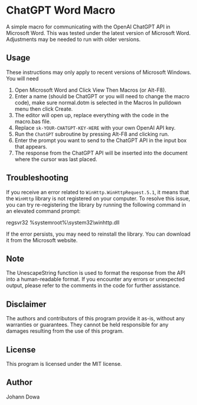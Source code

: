 # ChatGPT Word Macro

A simple macro for communicating with the OpenAI ChatGPT API in Microsoft Word.  This was tested under the latest version of Microsoft Word.  Adjustments may be needed to run with older versions.

## Usage

These instructions may only apply to recent versions of Microsoft Windows.  You will need 

1. Open Microsoft Word and Click View Then Macros (or Alt-F8).
2. Enter a name (should be ChatGPT or you will need to change the macro code), make sure normal.dotm is selected in the Macros In pulldown menu then click Create.
3. The editor will open up, replace everything with the code in the macro.bas file.
4. Replace `sk-YOUR-CHATGPT-KEY-HERE` with your own OpenAI API key.
5. Run the `ChatGPT` subroutine by pressing Alt-F8 and clicking run.
6. Enter the prompt you want to send to the ChatGPT API in the input box that appears.
7. The response from the ChatGPT API will be inserted into the document where the cursor was last placed.

## Troubleshooting

If you receive an error related to `WinHttp.WinHttpRequest.5.1`, it means that the `WinHttp` library is not registered on your computer. To resolve this issue, you can try re-registering the library by running the following command in an elevated command prompt:

regsvr32 %systemroot%\system32\winhttp.dll

If the error persists, you may need to reinstall the library. You can download it from the Microsoft website.

## Note
The UnescapeString function is used to format the response from the API into a human-readable format. If you encounter any errors or unexpected output, please refer to the comments in the code for further assistance.

## Disclaimer
The authors and contributors of this program provide it as-is, without any warranties or guarantees. They cannot be held responsible for any damages resulting from the use of this program.

## License
This program is licensed under the MIT license.

## Author
Johann Dowa